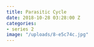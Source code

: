 ```yaml
---
title: Parasitic Cycle
date: 2018-10-28 03:28:00 Z
categories:
- series 2
image: "/uploads/8-e5c74c.jpg"
---
```



